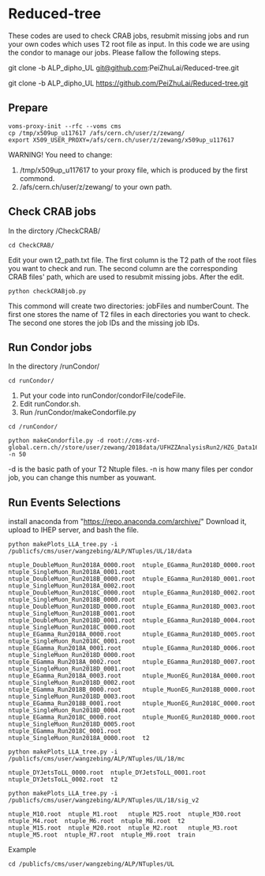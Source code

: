 # Reduced-tree
These codes are used to check CRAB jobs, resubmit missing jobs and run your own codes which uses T2 root file as input. In this code we are using the condor to manage our jobs. Please fallow the following steps.

git clone -b ALP_dipho_UL git@github.com:PeiZhuLai/Reduced-tree.git

git clone -b ALP_dipho_UL https://github.com/PeiZhuLai/Reduced-tree.git

## Prepare
```
voms-proxy-init --rfc --voms cms
cp /tmp/x509up_u117617 /afs/cern.ch/user/z/zewang/
export X509_USER_PROXY=/afs/cern.ch/user/z/zewang/x509up_u117617
```
WARNING!
You need to change:
1. /tmp/x509up_u117617 to your proxy file, which is produced by the first commond.
2. /afs/cern.ch/user/z/zewang/ to your own path.

## Check CRAB jobs
In the dirctory /CheckCRAB/
```
cd CheckCRAB/
```
Edit your own t2_path.txt file. The first column is the T2 path of the root files you want to check and run. The second column are the corresponding CRAB files' path, which are used to resubmit missing jobs.
After the edit.
```
python checkCRABjob.py
```
This commond will create two directories: jobFiles and numberCount. The first one stores the name of T2 files in each directories you want to check. The second one stores the job IDs and the missing job IDs.

## Run Condor jobs
In the directory /runCondor/
```
cd runCondor/
```
1. Put your code into runCondor/condorFile/codeFile.
2. Edit runCondor.sh.
3. Run /runCondor/makeCondorfile.py
```
cd /runCondor/

python makeCondorfile.py -d root://cms-xrd-global.cern.ch//store/user/zewang/2018data/UFHZZAnalysisRun2/HZG_Data16/DoubleEG/ -n 50

```
-d is the basic path of your T2 Ntuple files. -n is how many files per condor job, you can change this number as youwant.

## Run Events Selections

install anaconda from "https://repo.anaconda.com/archive/"
Download it, upload to IHEP server, and bash the file.
```
python makePlots_LLA_tree.py -i /publicfs/cms/user/wangzebing/ALP/NTuples/UL/18/data

ntuple_DoubleMuon_Run2018A_0000.root  ntuple_EGamma_Run2018D_0000.root      ntuple_SingleMuon_Run2018A_0001.root
ntuple_DoubleMuon_Run2018B_0000.root  ntuple_EGamma_Run2018D_0001.root      ntuple_SingleMuon_Run2018A_0002.root
ntuple_DoubleMuon_Run2018C_0000.root  ntuple_EGamma_Run2018D_0002.root      ntuple_SingleMuon_Run2018B_0000.root
ntuple_DoubleMuon_Run2018D_0000.root  ntuple_EGamma_Run2018D_0003.root      ntuple_SingleMuon_Run2018B_0001.root
ntuple_DoubleMuon_Run2018D_0001.root  ntuple_EGamma_Run2018D_0004.root      ntuple_SingleMuon_Run2018C_0000.root
ntuple_EGamma_Run2018A_0000.root      ntuple_EGamma_Run2018D_0005.root      ntuple_SingleMuon_Run2018C_0001.root
ntuple_EGamma_Run2018A_0001.root      ntuple_EGamma_Run2018D_0006.root      ntuple_SingleMuon_Run2018D_0000.root
ntuple_EGamma_Run2018A_0002.root      ntuple_EGamma_Run2018D_0007.root      ntuple_SingleMuon_Run2018D_0001.root
ntuple_EGamma_Run2018A_0003.root      ntuple_MuonEG_Run2018A_0000.root      ntuple_SingleMuon_Run2018D_0002.root
ntuple_EGamma_Run2018B_0000.root      ntuple_MuonEG_Run2018B_0000.root      ntuple_SingleMuon_Run2018D_0003.root
ntuple_EGamma_Run2018B_0001.root      ntuple_MuonEG_Run2018C_0000.root      ntuple_SingleMuon_Run2018D_0004.root
ntuple_EGamma_Run2018C_0000.root      ntuple_MuonEG_Run2018D_0000.root      ntuple_SingleMuon_Run2018D_0005.root
ntuple_EGamma_Run2018C_0001.root      ntuple_SingleMuon_Run2018A_0000.root  t2
```
```
python makePlots_LLA_tree.py -i /publicfs/cms/user/wangzebing/ALP/NTuples/UL/18/mc

ntuple_DYJetsToLL_0000.root  ntuple_DYJetsToLL_0001.root  ntuple_DYJetsToLL_0002.root  t2
```

```
python makePlots_LLA_tree.py -i /publicfs/cms/user/wangzebing/ALP/NTuples/UL/18/sig_v2

ntuple_M10.root  ntuple_M1.root   ntuple_M25.root  ntuple_M30.root  ntuple_M4.root  ntuple_M6.root  ntuple_M8.root  t2
ntuple_M15.root  ntuple_M20.root  ntuple_M2.root   ntuple_M3.root   ntuple_M5.root  ntuple_M7.root  ntuple_M9.root  train
```

Example

```
cd /publicfs/cms/user/wangzebing/ALP/NTuples/UL
```

